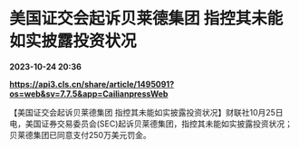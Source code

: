 # 美国证交会起诉贝莱德集团 指控其未能如实披露投资状况

**2023-10-24 20:36**

**https://api3.cls.cn/share/article/1495091?os=web&sv=7.7.5&app=CailianpressWeb**

【美国证交会起诉贝莱德集团 指控其未能如实披露投资状况】财联社10月25日电，美国证券交易委员会(SEC)起诉贝莱德集团，指控其未能如实披露投资状况；贝莱德集团已同意支付250万美元罚金。